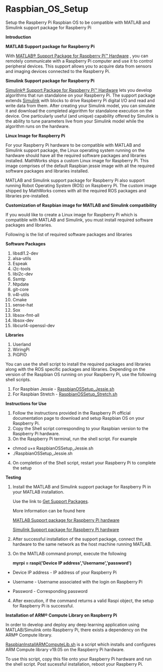 # Raspbian_OS_Setup
Setup the Raspberry Pi Raspbian OS to be compatible with MATLAB and Simulink support package for Raspberry Pi

**Introduction**

**MATLAB Support package for Raspberry Pi**

With [MATLAB® Support Package for Raspberry Pi™ Hardware](https://www.mathworks.com/discovery/raspberry-pi-programming-matlab-simulink.html) , you can remotely communicate with a Raspberry Pi computer and use it to control peripheral devices. This support allows you to acquire data from sensors and imaging devices connected to the Raspberry Pi.

**Simulink Support package for Raspberry Pi**

[Simulink® Support Package for Raspberry Pi™ Hardware](https://www.mathworks.com/discovery/raspberry-pi-programming-matlab-simulink.html) lets you develop algorithms that run standalone on your Raspberry Pi. The support package extends [Simulink](https://www.mathworks.com/products/simulink.html) with blocks to drive Raspberry Pi digital I/O and read and write data from them. After creating your Simulink model, you can simulate it and download the completed algorithm for standalone execution on the device. One particularly useful (and unique) capability offered by Simulink is the ability to tune parameters live from your Simulink model while the algorithm runs on the hardware.

**Linux Image for Raspberry Pi**

For your Raspberry Pi hardware to be compatible with MATLAB and Simulink support package, the Linux operating system running on the hardware should have all the required software packages and libraries installed. MathWorks ships a custom Linux image for Raspberry Pi. This image comprises of the default Raspbian jessie image with all the required software packages and libraries installed.

MATLAB and Simulink support package for Raspberry Pi also support running Robot Operating System (ROS) on Raspberry Pi. The custom image shipped by MathWorks comes with all the required ROS packages and libraries pre-installed.

**Customization of Raspbian image for MATLAB and Simulink compatibility**

If you would like to create a Linux image for Raspberry Pi which is compatible with MATLAB and Simulink, you must install required software packages and libraries.

Following is the list of required software packages and libraries

**Software Packages**

  1. libsdl1.2-dev
  2. alsa-utils
  3. Espeak
  4. i2c-tools
  5. libi2c-dev
  6. Ssmtp
  7. Ntpdate
  8. git-core
  9. v4l-utils
  10. Cmake
  11. sense-hat
  12. Sox
  13. libsox-fmt-all
  14. libsox-dev
  15. libcurl4-openssl-dev

**Libraries**

1. Userland
2. WiringPi
3. PiGPIO

You can use the shell script to install the required packages and libraries along with the ROS specific packages and libraries.
Depending on the version of the Raspbian OS running on your Raspberry Pi, use the following shell scripts.

1. For Raspbian Jessie - [RaspbianOSSetup_Jessie.sh](/RaspbianOSsetup_Jessie.sh)
2. For Raspbian Stretch - [RaspbianOSSetup_Stretch.sh](/RaspbianOSsetup_Stretch.sh)

**Instructions for Use**

  1. Follow the instructions provided in the Raspberry Pi official documentation page to download and setup Raspbian OS on your        Raspberry Pi.
  2. Copy the Shell script corresponding to your Raspbian version to the Raspberry Pi hardware. 
  3. On the Raspberry Pi terminal, run the shell script.
  For example
 - chmod u+x RaspbianOSSetup_Jessie.sh
 - ./RaspbianOSSetup_Jessie.sh
 4. On completion of the Shell script, restart your Raspberry Pi to complete the setup

**Testing**

1. Install the MATLAB and Simulink support package for Raspberry Pi in your MATLAB installation.

     Use the link to [Get Support Packages](https://www.mathworks.com/matlabcentral/fileexchange/40313?download=true).

     More Information can be found here

      [MATLAB Support package for Raspberry Pi hardware](https://www.mathworks.com/hardware-support/raspberry-pi-matlab.html)

      [Simulink Support package for Raspberry Pi hardware](https://www.mathworks.com/hardware-support/raspberry-pi-simulink.html)

2.  After successful installation of the support package, connect the hardware to the same network as the host machine running MATLAB.
3. On the MATLAB command prompt, execute the following

   **myrpi = raspi(&#39;Device IP address&#39;,&#39;Username&#39;,&#39;password&#39;)**

  - Device IP address - IP address of your Raspberry Pi

  - Username - Username associated with the login on Raspberry Pi

  - Password - Corresponding password

4. After execution, if the command returns a valid Raspi object, the setup for Raspberry Pi is successful.



**Installation of ARM® Compute Library on Raspberry Pi**

In order to develop and deploy any deep learning application using MATLAB/Simulink onto Raspberry Pi, there exists a dependency on the ARM® Compute library. 


[RaspbianInstallARMComputeLib.sh](RaspbianInstallARMComputeLib.sh) is a script which installs and configures ARM Compute library v19.05 on the Raspberry Pi hardware. 


To use this script, copy this file onto your Raspberry Pi hardware and run the shell script. Post sucessful installation, reboot your Raspberry Pi.
